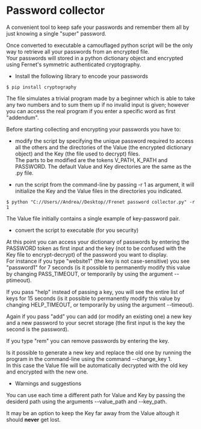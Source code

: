 # Password collector
A convenient tool to keep safe your passwords and remember them all by just knowing a single "super" password. <br>

Once converted to executable a camouflaged python script will be the only way to retrieve all your passwords from an encrypted file. <br>
Your passwords will stored in a python dictionary object and encrypted using Fernet's symmetric authenticated cryptography.

- Install the following library to encode your passwords
```
$ pip install cryptography
```
The file simulates a trivial program made by a beginner which is able to take any two numbers and to sum them up if no invalid input is given; however you can access the real program if you enter a specific word as first "addendum". <br>

Before starting collecting and encrypting your passwords you have to:

- modify the script by specifying the unique password required to access all the others and the directories of the Value (the encrypted dictionary object) and the Key (the file used to decrypt) files. <br>
  The parts to be modified are the tokens V_PATH, K_PATH and PASSWORD. The default Value and Key directories are the same as the .py file. <br>

- run the script from the command-line by passing -r 1 as argument, it will initialize the Key and the Value files in the directories you indicated.

```
$ python "C://Users//Andrea//Desktop//Frenet password collector.py" -r 1
```

The Value file initially contains a single example of key-password pair.

- convert the script to executable (for you security)

At this point you can access your dictionary of passwords by entering the PASSWORD token as first input and the key (not to be confused with the Key file to encrypt-decrypt) of the password you want to display. <br>
For instance if you type "website1" (the key is not case-sensitive) you see "password1" for 7 seconds (is it possible to permanently modify this value by changing PASS_TIMEOUT, or temporarily by using the argument --ptimeout).
<br>

If you pass "help" instead of passing a key, you will see the entire list of keys for 15 seconds (is it possible to permanently modify this value by changing HELP_TIMEOUT, or temporarily by using the argument --timeout).
<br>

Again if you pass "add" you can add (or modify an existing one) a new key and a new password to your secret storage (the first input is the key the second is the password).
<br>

If you type "rem" you can remove passwords by entering the key.
<br>

Is it possible to generate a new key and replace the old one by running the program in the command-line using the command --change_key 1. <br> In this case the Value file will be automatically decrypted with the old key and encrypted with the new one.

- Warnings and suggestions <br>

You can use each time a different path for Value and Key by passing the desiderd path using the arguments --value_path and --key_path. <br>

It may be an option to keep the Key far away from the Value altough it should **never** get lost.
